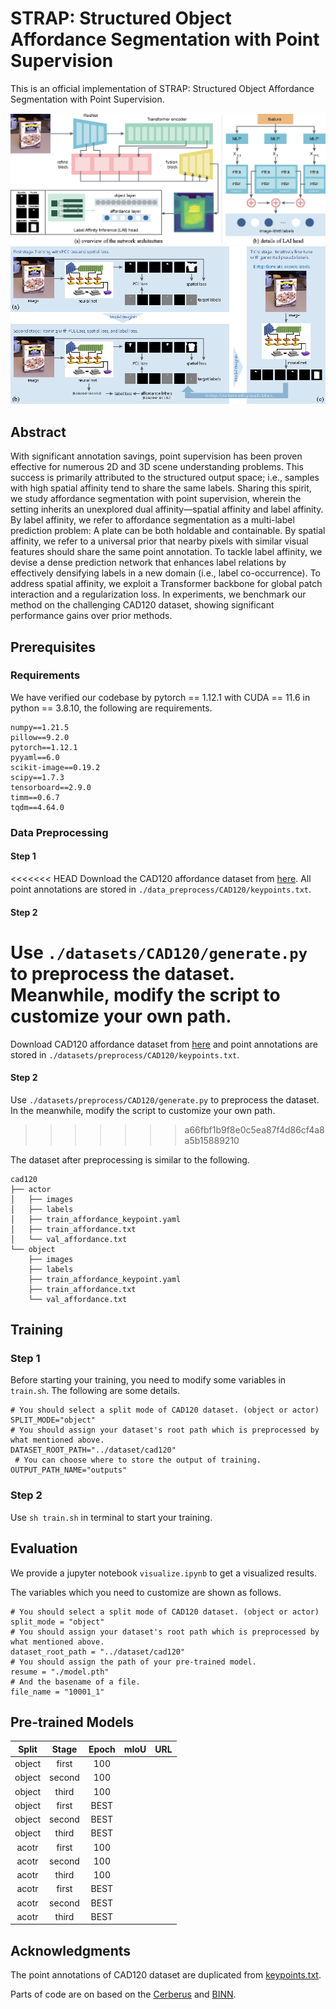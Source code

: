 # STRAP: Structured Object Affordance Segmentation with Point Supervision

This is an official implementation of STRAP: Structured Object Affordance Segmentation with Point Supervision.

![Architecture](./figures/architecture.png)
![Train](./figures/train.png)

## Abstract

With significant annotation savings, point supervision has been proven effective for numerous 2D and 3D scene understanding problems. This success is primarily attributed to the structured output space; i.e., samples with high spatial affinity tend to share the same labels. Sharing this spirit, we study affordance segmentation with point supervision, wherein the setting inherits an unexplored dual affinity—spatial affinity and label affinity. By label affinity, we refer to affordance segmentation as a multi-label prediction problem: A plate can be both holdable and containable. By spatial affinity, we refer to a universal prior that nearby pixels with similar visual features should share the same point annotation. To tackle label affinity, we devise a dense prediction network that enhances label relations by effectively densifying labels in a new domain (i.e., label co-occurrence). To address spatial affinity, we exploit a Transformer backbone for global patch interaction and a regularization loss. In experiments, we benchmark our method on the challenging CAD120 dataset, showing significant performance gains over prior methods.

## Prerequisites

### Requirements

We have verified our codebase by pytorch == 1.12.1 with CUDA == 11.6 in python == 3.8.10, the following are requirements.

```
numpy==1.21.5
pillow==9.2.0
pytorch==1.12.1
pyyaml==6.0
scikit-image==0.19.2
scipy==1.7.3
tensorboard==2.9.0
timm==0.6.7
tqdm==4.64.0
```

### Data Preprocessing

#### Step 1

<<<<<<< HEAD
Download the CAD120 affordance dataset from [here](https://zenodo.org/record/495570). All point annotations are stored in `./data_preprocess/CAD120/keypoints.txt`.

#### Step 2

Use `./datasets/CAD120/generate.py` to preprocess the dataset. Meanwhile, modify the script to customize your own path.
=======
Download CAD120 affordance dataset from [here](https://zenodo.org/record/495570) and point annotations are stored in `./datasets/preprocess/CAD120/keypoints.txt`.

#### Step 2

Use `./datasets/preprocess/CAD120/generate.py` to preprocess the dataset. In the meanwhile, modify the script to customize your own path.
>>>>>>> a66fbf1b9f8e0c5ea87f4d86cf4a8a5b15889210

The dataset after preprocessing is similar to the following.

```
cad120
├── actor
│   ├── images
│   ├── labels
│   ├── train_affordance_keypoint.yaml
│   ├── train_affordance.txt
│   └── val_affordance.txt
└── object
    ├── images
    ├── labels
    ├── train_affordance_keypoint.yaml
    ├── train_affordance.txt
    └── val_affordance.txt
```

## Training

### Step 1

Before starting your training, you need to modify some variables in `train.sh`. The following are some details.

```
# You should select a split mode of CAD120 dataset. (object or actor)
SPLIT_MODE="object"
# You should assign your dataset's root path which is preprocessed by what mentioned above.
DATASET_ROOT_PATH="../dataset/cad120"
 # You can choose where to store the output of training.
OUTPUT_PATH_NAME="outputs"
```

### Step 2

Use `sh train.sh` in terminal to start your training.

## Evaluation

We provide a jupyter notebook `visualize.ipynb` to get a visualized results.

The variables which you need to customize are shown as follows.

```
# You should select a split mode of CAD120 dataset. (object or actor)
split_mode = "object"
# You should assign your dataset's root path which is preprocessed by what mentioned above.
dataset_root_path = "../dataset/cad120"
# You should assign the path of your pre-trained model.
resume = "./model.pth"
# And the basename of a file.
file_name = "10001_1"
```

## Pre-trained Models

| Split | Stage | Epoch | mIoU | URL |
| :----: | :----: | :---: | ---- | --- |
| object | first |  100  |      |     |
| object | second |  100  |      |     |
| object | third |  100  |      |     |
| object | first | BEST |      |     |
| object | second | BEST |      |     |
| object | third | BEST |      |     |
| acotr | first |  100  |      |     |
| acotr | second |  100  |      |     |
| acotr | third |  100  |      |     |
| acotr | first | BEST |      |     |
| acotr | second | BEST |      |     |
| acotr | third | BEST |      |     |

## Acknowledgments

The point annotations of CAD120 dataset are duplicated from [keypoints.txt](https://github.com/ykztawas/Weakly-Supervised-Affordance-Detection/blob/master/weakly_supervised_affordance_detection_master/expectation_step/keypoints.txt).

Parts of code are on based on the [Cerberus](https://github.com/OPEN-AIR-SUN/Cerberus) and [BINN](https://github.com/daveboat/structured_label_inference).
